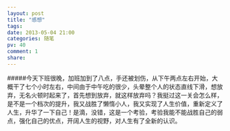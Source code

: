```yaml
---
layout: post
title: "感想"
tags: 
date: 2013-05-04 21:00
categories: 随笔
pv: 40
comment: 1
share: 
---
```


#####今天下班很晚，加班加到了八点，手还被划伤，从下午两点左右开始，大概干了七个小时左右，中间由于中午吃的很少，头晕整个人的状态直线下滑，想放弃，无名火顿时起来了，首先想到放弃，就这样放弃吗？我挺过这一关会怎么样，是不是一个档次的提升，我又战胜了懒惰小人，我又实现了人生价值，重新定义了人生，升华了一下自己！是滴，没错，这是一个考验，考验我能不能战胜自己的弱点，强化自己的优点，开阔人生的视野，对人生有了全新的认识。
